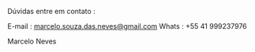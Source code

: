 Dúvidas entre em contato :

E-mail : marcelo.souza.das.neves@gmail.com
Whats  : +55 41 999237976

Marcelo Neves
